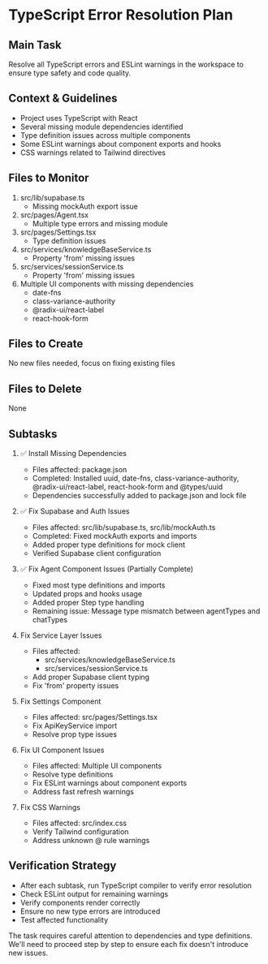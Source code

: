 # TypeScript Error Resolution Plan

## Main Task
Resolve all TypeScript errors and ESLint warnings in the workspace to ensure type safety and code quality.

## Context & Guidelines
- Project uses TypeScript with React
- Several missing module dependencies identified
- Type definition issues across multiple components
- Some ESLint warnings about component exports and hooks
- CSS warnings related to Tailwind directives

## Files to Monitor
1. src/lib/supabase.ts
   - Missing mockAuth export issue
2. src/pages/Agent.tsx
   - Multiple type errors and missing module
3. src/pages/Settings.tsx
   - Type definition issues
4. src/services/knowledgeBaseService.ts
   - Property 'from' missing issues
5. src/services/sessionService.ts
   - Property 'from' missing issues
6. Multiple UI components with missing dependencies
   - date-fns
   - class-variance-authority
   - @radix-ui/react-label
   - react-hook-form

## Files to Create
No new files needed, focus on fixing existing files

## Files to Delete
None

## Subtasks

1. ✅ Install Missing Dependencies
   - Files affected: package.json
   - Completed: Installed uuid, date-fns, class-variance-authority, @radix-ui/react-label, react-hook-form and @types/uuid
   - Dependencies successfully added to package.json and lock file

2. ✅ Fix Supabase and Auth Issues
   - Files affected: src/lib/supabase.ts, src/lib/mockAuth.ts
   - Completed: Fixed mockAuth exports and imports
   - Added proper type definitions for mock client
   - Verified Supabase client configuration

3. ✅ Fix Agent Component Issues (Partially Complete)
   - Fixed most type definitions and imports
   - Updated props and hooks usage
   - Added proper Step type handling
   - Remaining issue: Message type mismatch between agentTypes and chatTypes

4. Fix Service Layer Issues
   - Files affected: 
     - src/services/knowledgeBaseService.ts
     - src/services/sessionService.ts
   - Add proper Supabase client typing
   - Fix 'from' property issues

5. Fix Settings Component
   - Files affected: src/pages/Settings.tsx
   - Fix ApiKeyService import
   - Resolve prop type issues

6. Fix UI Component Issues
   - Files affected: Multiple UI components
   - Resolve type definitions
   - Fix ESLint warnings about component exports
   - Address fast refresh warnings

7. Fix CSS Warnings
   - Files affected: src/index.css
   - Verify Tailwind configuration
   - Address unknown @ rule warnings

## Verification Strategy
- After each subtask, run TypeScript compiler to verify error resolution
- Check ESLint output for remaining warnings
- Verify components render correctly
- Ensure no new type errors are introduced
- Test affected functionality

The task requires careful attention to dependencies and type definitions. We'll need to proceed step by step to ensure each fix doesn't introduce new issues.
